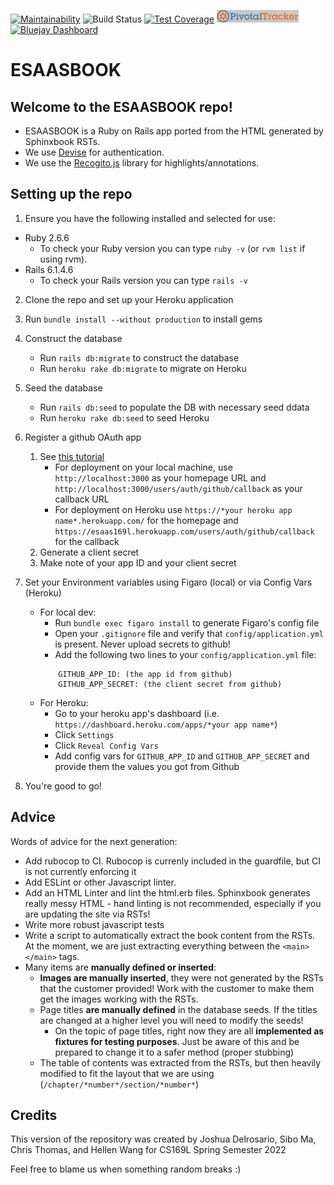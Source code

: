 [![Maintainability](https://api.codeclimate.com/v1/badges/659a72a1faefbcbf7565/maintainability)](https://codeclimate.com/github/ChuanHuoGe/esaasbook/maintainability)
![Build Status](https://github.com/ChuanHuoGe/esaasbook/actions/workflows/main.yml/badge.svg)
[![Test Coverage](https://api.codeclimate.com/v1/badges/659a72a1faefbcbf7565/test_coverage)](https://codeclimate.com/github/ChuanHuoGe/esaasbook/test_coverage)
[![Pivotal Tracker](https://github.com/ChuanHuoGe/esaasbook/blob/master/badge_images/pivotal_tracker_logo.png)](https://www.pivotaltracker.com/n/projects/2553320)
[![Bluejay Dashboard](https://img.shields.io/badge/Bluejay-Dashboard_Interactive_Textbook_for_CS169/ESaaS-blue.svg)](http://dashboard.bluejay.governify.io/dashboard/script/dashboardLoader.js?dashboardURL=https://reporter.bluejay.governify.io/api/v4/dashboards/tpa-CS169L-22-GH-ChuanHuoGe_esaasbook/main)

# ESAASBOOK

## Welcome to the ESAASBOOK repo!
- ESAASBOOK is a Ruby on Rails app ported from the HTML generated by Sphinxbook RSTs.  
- We use [Devise](https://github.com/heartcombo/devise) for authentication.  
- We use the [Recogito.js](https://github.com/recogito/recogito-js) library for highlights/annotations.  


## Setting up the repo

1. Ensure you have the following installed and selected for use:
- Ruby 2.6.6
    - To check your Ruby version you can type `ruby -v` (or `rvm list` if using rvm).
- Rails 6.1.4.6  
    - To check your Rails version you can type `rails -v`


2. Clone the repo and set up your Heroku application


3. Run `bundle install --without production` to install gems


4. Construct the database
    - Run `rails db:migrate` to construct the database
    - Run `heroku rake db:migrate` to migrate on Heroku


5. Seed the database
    - Run `rails db:seed` to populate the DB with necessary seed ddata  
    - Run `heroku rake db:seed` to seed Heroku  


6. Register a github OAuth app
    1.  See [this tutorial](https://docs.github.com/en/developers/apps/building-oauth-apps/creating-an-oauth-app)
        - For deployment on your local machine, use `http://localhost:3000` as your homepage URL and `http://localhost:3000/users/auth/github/callback` as your callback URL
        - For deployment on Heroku use `https://*your heroku app name*.herokuapp.com/` for the homepage and `https://esaas169l.herokuapp.com/users/auth/github/callback` for the callback
    2. Generate a client secret
    3. Make note of your app ID and your client secret


7. Set your Environment variables using Figaro (local) or via Config Vars (Heroku)
    - For local dev: 
        - Run `bundle exec figaro install` to generate Figaro's config file
        - Open your `.gitignore` file and verify that `config/application.yml` is present. Never upload secrets to github!
        - Add the following two lines to your `config/application.yml` file:  
        ```
            GITHUB_APP_ID: (the app id from github)  
            GITHUB_APP_SECRET: (the client secret from github)
        ```
    - For Heroku:
        - Go to your heroku app's dashboard (i.e. `https://dashboard.heroku.com/apps/*your app name*`)
        - Click `Settings`
        - Click `Reveal Config Vars`
        - Add config vars for `GITHUB_APP_ID` and `GITHUB_APP_SECRET` and provide them the values you got from Github


8. You're good to go!

## Advice
Words of advice for the next generation:

- Add rubocop to CI. Rubocop is currenly included in the guardfile, but CI is not currently enforcing it
- Add ESLint or other Javascript linter.
- Add an HTML Linter and lint the html.erb files. Sphinxbook generates really messy HTML - hand linting is not recommended, especially if you are updating the site via RSTs!
- Write more robust javascript tests
- Write a script to automatically extract the book content from the RSTs. At the moment, we are just extracting everything between the `<main></main>` tags. 
- Many items are **manually defined or inserted**:
    - **Images are manually inserted**, they were not generated by the RSTs that the customer provided! Work with the customer to make them get the images working with the RSTs. 
    - Page titles **are manually defined** in the database seeds. If the titles are changed at a higher level you will need to modify the seeds!
        - On the topic of page titles, right now they are all **implemented as fixtures for testing purposes**. Just be aware of this and be prepared to change it to a safer method (proper stubbing)
    - The table of contents was extracted from the RSTs, but then heavily modified to fit the layout that we are using (`/chapter/*number*/section/*number*`)

## Credits
This version of the repository was created by Joshua Delrosario, Sibo Ma, Chris Thomas, and Hellen Wang for CS169L Spring Semester 2022  

Feel free to blame us when something random breaks :) 
